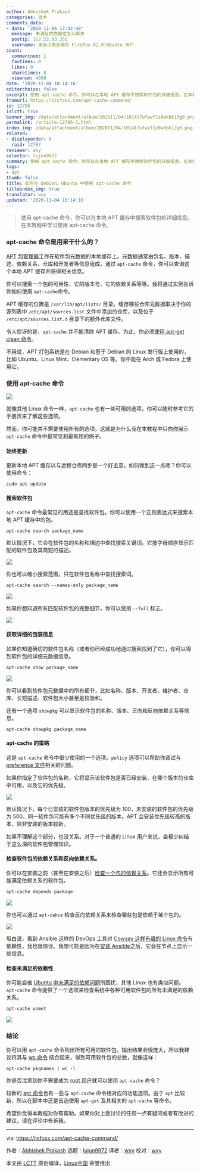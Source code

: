 ```yaml
---
author: Abhishek Prakash
categories: 技术
comments_data:
- date: '2020-11-06 17:42:48'
  message: 未满足的依赖性怎么解决
  postip: 112.22.93.255
  username: 来自江苏无锡的 Firefox 82.0|Ubuntu 用户
count:
  commentnum: 1
  favtimes: 0
  likes: 0
  sharetimes: 0
  viewnum: 4608
date: '2020-11-04 10:14:16'
editorchoice: false
excerpt: 使用 apt-cache 命令，你可以在本地 APT 缓存中搜索软件包的详细信息。在本教程中学习使用 apt-cache 命令。
fromurl: https://itsfoss.com/apt-cache-command/
id: 12786
islctt: true
banner_img: /data/attachment/album/202011/04/101417ufwvf1z0wkbk13g0.png
permalink: /article-12786-1.html
index_img: /data/attachment/album/202011/04/101417ufwvf1z0wkbk13g0.png.thumb.jpg
related:
- displayorder: 0
  raid: 12787
reviewer: wxy
selector: lujun9972
summary: 使用 apt-cache 命令，你可以在本地 APT 缓存中搜索软件包的详细信息。在本教程中学习使用 apt-cache 命令。
tags:
- apt
thumb: false
title: 如何在 Debian、Ubuntu 中使用 apt-cache 命令
titleindex_img: true
translator: wxy
updated: '2020-11-04 10:14:16'
---
```



> 
> 使用 apt-cache 命令，你可以在本地 APT 缓存中搜索软件包的详细信息。在本教程中学习使用 apt-cache 命令。
> 
> 
> 


### apt-cache 命令是用来干什么的？


[APT](https://wiki.debian.org/Apt) [包管理器](https://itsfoss.com/package-manager/)工作在软件包元数据的本地缓存上。元数据通常由包名、版本、描述、依赖关系、仓库和开发者等信息组成。通过 `apt-cache` 命令，你可以查询这个本地 APT 缓存并获得相关信息。


你可以搜索一个包的可用性、它的版本号、它的依赖关系等等。我将通过实例告诉你如何使用 `apt-cache`命令。


APT 缓存的位置是 `/var/lib/apt/lists/` 目录。缓存哪些仓库元数据取决于你的源列表中 `/etc/apt/sources.list` 文件中添加的仓库，以及位于 `/etc/apt/sources.list.d` 目录下的额外仓库文件。


令人惊讶的是，`apt-cache` 并不能清除 APT 缓存。为此，你必须[使用 apt-get clean 命令](https://itsfoss.com/clear-apt-cache/)。


不用说，APT 打包系统是在 Debian 和基于 Debian 的 Linux 发行版上使用的，比如 Ubuntu、Linux Mint、Elementary OS 等。你不能在 Arch 或 Fedora 上使用它。


### 使用 apt-cache 命令


![](/data/attachment/album/202011/04/101417ufwvf1z0wkbk13g0.png)


就像其他 Linux 命令一样，`apt-cache` 也有一些可用的选项，你可以随时参考它的手册页来了解这些选项。


然而，你可能并不需要使用所有的选项。这就是为什么我在本教程中只向你展示 `apt-cache` 命令中最常见和最有用的例子。


#### 始终更新


更新本地 APT 缓存以与远程仓库同步是一个好主意。如何做到这一点呢？你可以使用命令：



```
sudo apt update

```

#### 搜索软件包


`apt-cache` 命令最常见的用途是查找软件包。你可以使用一个正则表达式来搜索本地 APT 缓存中的包。



```
apt-cache search package_name

```

默认情况下，它会在软件包的名称和描述中查找搜索关键词。它按字母顺序显示匹配的软件包及其简短的描述。


![](/data/attachment/album/202011/04/101424hlcjicbutebceic0.png)


你也可以缩小搜索范围，只在软件包名称中查找搜索词。



```
apt-cache search --names-only package_name

```

![](/data/attachment/album/202011/04/101425fldpnvnvnnpsyjrl.png)


如果你想知道所有匹配软件包的完整细节，你可以使用 `--full` 标志。


![](/data/attachment/album/202011/04/101426xuqyq6xy09a0lutr.png)


#### 获取详细的包装信息


如果你知道确切的软件包名称（或者你已经成功地通过搜索找到了它），你可以得到软件包的详细元数据信息。



```
apt-cache show package_name

```

![](/data/attachment/album/202011/04/101434fsuooxv1bxb1vu9c.png)


你可以看到软件包元数据中的所有细节，比如名称、版本、开发者、维护者、仓库、长短描述、软件包大小甚至是校验和。


还有一个选项 `showpkg` 可以显示软件包的名称、版本、正向和反向依赖关系等信息。



```
apt-cache showpkg package_name

```

#### apt-cache 的策略


这是 `apt-cache` 命令中很少使用的一个选项。`policy` 选项可以帮助你调试与 [preference 文件](https://debian-handbook.info/browse/stable/sect.apt-get.html#sect.apt.priorities)相关的问题。


如果你指定了软件包的名称，它将显示该软件包是否已经安装，在哪个版本的仓库中可用，以及它的优先级。


![](/data/attachment/album/202011/04/101438hun17m176sy2m6mi.png)


默认情况下，每个已安装的软件包版本的优先级为 100，未安装的软件包的优先级为 500。同一软件包可能有多个不同优先级的版本。APT 会安装优先级较高的版本，除非安装的版本较新。


如果不理解这个部分，也没关系。对于一个普通的 Linux 用户来说，会极少纠结于这么深的软件包管理知识。


#### 检查软件包的依赖关系和反向依赖关系。


你可以在安装之前（甚至在安装之后）[检查一个包的依赖关系](https://itsfoss.com/check-dependencies-package-ubuntu/)。它还会显示所有可能满足依赖关系的软件包。



```
apt-cache depends package

```

![](/data/attachment/album/202011/04/101439o3zvyjhbmmm2yhcs.png)


你也可以通过 `apt-cahce` 检查反向依赖关系来检查哪些包是依赖于某个包的。


![](/data/attachment/album/202011/04/101440g9p1cpuz5upgo6pm.png)


坦白说，看到 Ansible 这样的 DevOps 工具对 [Cowsay 这样有趣的 Linux 命令](https://itsfoss.com/funny-linux-commands/)有依赖性，我也很惊讶。我想可能是因为在[安装 Ansible](https://linuxhandbook.com/install-ansible-linux/)之后，它会在节点上显示一些信息。


#### 检查未满足的依赖性


你可能会被 [Ubuntu 中未满足的依赖问题](https://itsfoss.com/held-broken-packages-error/)所困扰，其他 Linux 也有类似问题。`apt-cache` 命令提供了一个选项来检查系统中各种可用软件包的所有未满足的依赖关系。



```
apt-cache unmet

```

![](/data/attachment/album/202011/04/101443akol5zvok5zx7pc1.png)


### 结论


你可以用 `apt-cache` 命令列出所有可用的软件包。输出结果会很庞大，所以我建议将其与 [wc 命令](https://linuxhandbook.com/wc-command/) 结合起来，得到可用软件包的总数，就像这样：



```
apt-cache pkgnames | wc -l

```

你是否注意到你不需要成为 [root 用户](https://itsfoss.com/root-user-ubuntu/)就可以使用 `apt-cache` 命令？


较新的 [apt 命令](https://itsfoss.com/apt-command-guide/)也有一些与 `apt-cache` 命令相对应的功能选项。由于 `apt` 比较新，所以在脚本中还是首选使用 `apt-get` 及其相关的 `apt-cache` 等命令。


希望你觉得本教程对你有帮助。如果你对上面讨论的任何一点有疑问或者有改进的建议，请在评论中告诉我。




---


via: <https://itsfoss.com/apt-cache-command/>


作者：[Abhishek Prakash](https://itsfoss.com/author/abhishek/) 选题：[lujun9972](https://github.com/lujun9972) 译者：[wxy](https://github.com/wxy) 校对：[wxy](https://github.com/wxy)


本文由 [LCTT](https://github.com/LCTT/TranslateProject) 原创编译，[Linux中国](https://linux.cn/) 荣誉推出